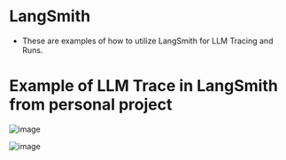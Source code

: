 # LangSmith
* These are examples of how to utilize LangSmith for LLM Tracing and Runs.


# Example of LLM Trace in LangSmith from personal project
![image](https://github.com/user-attachments/assets/18e1a161-eea1-402e-9311-b2cfd2550934)


![image](https://github.com/user-attachments/assets/55ef06d2-7d29-41f8-9e94-32a9aa7c0c2d)



